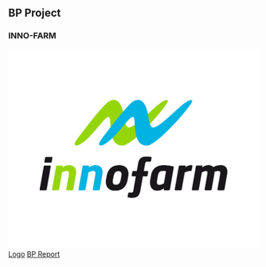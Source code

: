 ## BP Project 
### INNO-FARM 
![Logo](https://github.com/INNO-FARM/INNO-FARM.io/blob/main/innofarm1.jpg)
[Logo](https://INNO-FARM.github.io/innofarm1.jpg)
[BP Report](https://github.com/INNO-FARM/INNO-FARM.io/blob/main/OneNote.pdf) 
